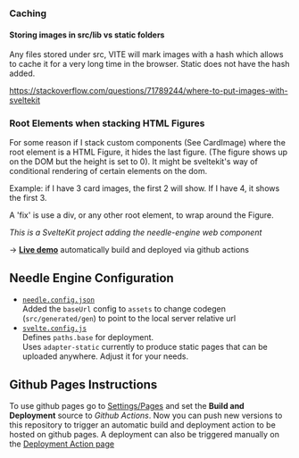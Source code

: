 ### Caching

#### Storing images in src/lib vs static folders

Any files stored under src, VITE will mark images with a hash which allows to cache it for a very long time in the browser.  Static does not have the hash added.

https://stackoverflow.com/questions/71789244/where-to-put-images-with-sveltekit


### Root Elements when stacking HTML Figures

For some reason if I stack custom components (See CardImage) where the root element is a HTML Figure, it hides the last figure.  (The figure shows up on the DOM but the height is set to 0).  It might be sveltekit's way of conditional rendering of certain elements on the dom.

Example: if I have 3 card images, the first 2 will show.  If I have 4, it shows the first 3.

A 'fix' is use a div, or any other root element, to wrap around the Figure.





*This is a SvelteKit project adding the needle-engine web component* 

→ [**Live demo**](https://needle-engine.github.io/sveltekit-sample/) automatically build and deployed via github actions

## Needle Engine Configuration

- [`needle.config.json`](./needle.config.json)  
  Added the `baseUrl` config to `assets` to change codegen (`src/generated/gen`) to point to the local server relative url
- [`svelte.config.js`](./svelte.config.js)  
  Defines `paths.base` for deployment.  
  Uses `adapter-static` currently to produce static pages that can be uploaded anywhere. Adjust it for your needs.


## Github Pages Instructions
To use github pages go to [Settings/Pages](settings/pages) and set the **Build and Deployment** source to *Github Actions*. Now you can push new versions to this repository to trigger an automatic build and deployment action to be hosted on github pages. A deployment can also be triggered manually on the [Deployment Action page](./actions/workflows/deploy.yml)
